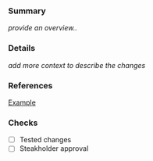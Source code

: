 ### Summary
_provide an overview.._

### Details
_add more context to describe the changes_

### References
[Example](www.google.com)

### Checks

- [ ] Tested changes
- [ ] Steakholder approval
